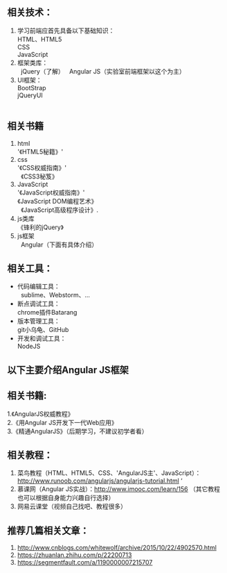## 相关技术：
1. 学习前端应首先具备以下基础知识：  
   HTML、HTML5  
   CSS  
   JavaScript  
2. 框架类库：  
   jQuery（了解）  
   Angular JS（实验室前端框架以这个为主）
3. UI框架：  
   BootStrap  
   jQueryUI  
   
## 相关书籍  
1. html  
   '《HTML5秘籍》'
2. css  
   '《CSS权威指南》'  
   《CSS3秘笈》  
3. JavaScript  
   '《JavaScript权威指南》'  
   《JavaScript DOM编程艺术》  
   《JavaScript高级程序设计》. 
4. js类库  
   《锋利的jQuery》
5. js框架  
   Angular（下面有具体介绍）
  
## 相关工具：  
*  代码编辑工具：  
   sublime、Webstorm、...  
*  断点调试工具：  
   chrome插件Batarang  
*  版本管理工具：  
   git小乌龟、GitHub  
*  开发和调试工具：  
   NodeJS  
  
## 以下主要介绍Angular JS框架  
## 相关书籍:  
1.《AngularJS权威教程》  
2.《用Angular JS开发下一代Web应用》  
3.《精通AngularJS》（后期学习，不建议初学者看）  
  
## 相关教程：  
1. 菜鸟教程（HTML、HTML5、CSS、'AngularJS主'、JavaScript）：http://www.runoob.com/angularjs/angularjs-tutorial.html ‘
2. 慕课网（Angular JS实战）：http://www.imooc.com/learn/156 （其它教程也可以根据自身能力兴趣自行选择）  
3. 网易云课堂（视频自己找吧、教程很多）  
  
## 推荐几篇相关文章：  
1. http://www.cnblogs.com/whitewolf/archive/2015/10/22/4902570.html
2. https://zhuanlan.zhihu.com/p/22200713
3. https://segmentfault.com/a/1190000007215707
